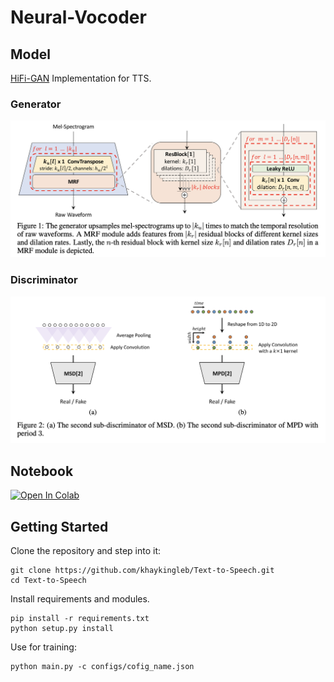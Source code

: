 # Neural-Vocoder

## Model

[HiFi-GAN](https://arxiv.org/pdf/2010.05646.pdf) Implementation for TTS.


### Generator 

<p>
    <img src="img/generator.png">
</p>

### Discriminator 

<p>
    <img src="img/discriminator.png">
</p>


## Notebook

[![Open In Colab](https://colab.research.google.com/assets/colab-badge.svg)](https://colab.research.google.com/github/khaykingleb/Neural-Vocoder/blob/main/notebooks/notebook.ipynb)

## Getting Started

Clone the repository and step into it:

```shell
git clone https://github.com/khaykingleb/Text-to-Speech.git
cd Text-to-Speech
```

Install requirements and modules.

```shell
pip install -r requirements.txt
python setup.py install
```

Use for training:

```shell
python main.py -c configs/cofig_name.json
```
